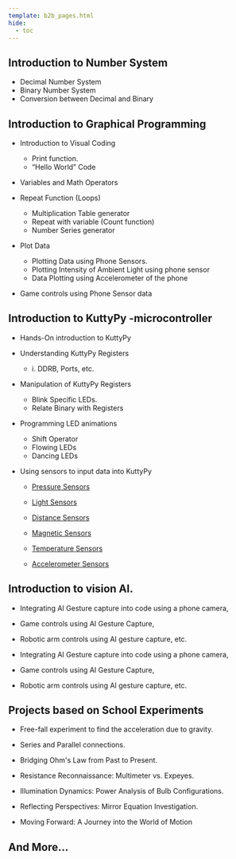 ```yaml
---
template: b2b_pages.html
hide:
  - toc
---
```


## Introduction to Number System

+ Decimal Number System
+ Binary Number System
+ Conversion between Decimal and Binary
 
## Introduction to Graphical Programming

+ Introduction to Visual Coding
	+ Print function. 
	+ “Hello World” Code
+ Variables and Math Operators

+ Repeat Function (Loops)	
    + Multiplication Table generator
    + Repeat with variable (Count function)
    + Number Series generator

+ Plot Data
    + Plotting Data using Phone Sensors.
    + Plotting Intensity of Ambient Light using phone sensor
    + Data Plotting using Accelerometer of the phone 

+ Game controls using Phone Sensor data


## Introduction to KuttyPy -microcontroller

+ Hands-On introduction to KuttyPy

+ Understanding KuttyPy Registers 

    + i. DDRB, Ports, etc.

+ Manipulation of KuttyPy Registers 

    + Blink Specific LEDs.
    + Relate Binary with Registers

+ Programming LED animations 

    + Shift Operator
    + Flowing LEDs 
    + Dancing LEDs 

+ Using sensors to input data into KuttyPy

    + [Pressure Sensors](../sensors/pressure) 

    + [Light Sensors](../sensors/light)

    + [Distance Sensors](https://sites.google.com/uoc.ac.in/from-blocks-to-bots/syllabus/sensors/distance-sensor?authuser=0) 

    + [Magnetic Sensors](../sensors/magnetic)

    + [Temperature Sensors](../sensors/temperature) 

    + [Accelerometer Sensors](https://sites.google.com/uoc.ac.in/from-blocks-to-bots/syllabus/sensors/accelerometer?authuser=0)


## Introduction to vision AI.

+ Integrating AI Gesture capture into code using a phone camera, 

+ Game controls using AI Gesture Capture,

+ Robotic arm controls using AI gesture capture, etc.

+ Integrating AI Gesture capture into code using a phone camera,
+ Game controls using AI Gesture Capture,
+ Robotic arm controls using AI gesture capture, etc.

## Projects based on School Experiments

+ Free-fall experiment to find the acceleration due to gravity.
+ Series and Parallel connections.

+ Bridging Ohm's Law from Past to Present. 
+ Resistance Reconnaissance: Multimeter vs. Expeyes. 

+ Illumination Dynamics: Power Analysis of Bulb Configurations. 

+ Reflecting Perspectives: Mirror Equation Investigation. 

+ Moving Forward: A Journey into the World of Motion

## And More...
